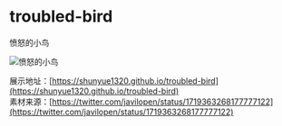 # troubled-bird
愤怒的小鸟

![愤怒的小鸟](https://github.com/shunyue1320/troubled-bird/blob/main/example.png)

展示地址：[https://shunyue1320.github.io/troubled-bird](https://shunyue1320.github.io/troubled-bird)  
素材来源：[https://twitter.com/javilopen/status/1719363268177777122](https://twitter.com/javilopen/status/1719363268177777122)